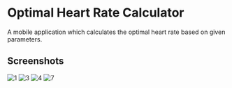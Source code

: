 # Optimal Heart Rate Calculator
A mobile application which calculates the optimal heart rate based on given parameters.

## Screenshots
![1](https://github.com/adamsm2/optimal-heart-rate-calculator/assets/95346590/c208273f-cb40-4125-85d1-cb3c8f02d9e2)
![3](https://github.com/adamsm2/optimal-heart-rate-calculator/assets/95346590/f3ce471b-4a49-4874-8e48-e3e3e3d46f60)
![4](https://github.com/adamsm2/optimal-heart-rate-calculator/assets/95346590/46f90db8-3a5a-41de-815a-ec123416fa17)
![7](https://github.com/adamsm2/optimal-heart-rate-calculator/assets/95346590/13016c77-a54b-4b22-b308-b7e10dddcc9d)
